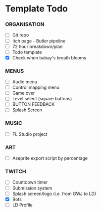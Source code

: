 # Template Todo
### ORGANISATION
- [ ] Git repo
- [ ] Itch page - Butler pipeline
- [ ] 72 hour breakdown/plan 
- [ ] Todo template
- [x] Check when babay's breath blooms

### MENUS
- [ ] Audio menu
- [ ] Control mapping menu
- [ ] Game over
- [ ] Level select (square buttons)
- [ ] BUTTON FEEDBACK
- [ ] Splash Screen

### MUSIC
- [ ] FL Studio project

### ART
- [ ] Aseprite export script by percentage

### TWITCH
- [ ] Countdown timer 
- [ ] Submission system
- [ ] Splash screen/logo (i.e. from GWJ to LD)
- [x] Bots
- [ ] LD Profile